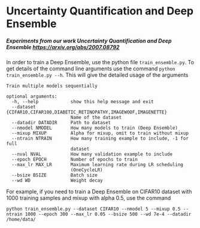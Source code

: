 # Uncertainty Quantification and Deep Ensemble
##### Experiments from our work Uncertainty Quantification and Deep Ensemble https://arxiv.org/abs/2007.08792


In order to train a Deep Ensemble, use the python file `train_ensemble.py`. To get details of the command line arguments use the command `python train_ensemble.py --h`.
This will give the detailed usage of the arguments
```
Train multiple models sequentially

optional arguments:
  -h, --help            show this help message and exit
  --dataset {CIFAR10,CIFAR100,DIABETIC_RETINOPATHY,IMAGEWOOF,IMAGENETTE}
                        Name of the dataset
  --datadir DATADIR     Path to dataset
  --nmodel NMODEL       How many models to train (Deep Ensemble)
  --mixup MIXUP         Alpha for mixup, omit to train without mixup
  --ntrain NTRAIN       How many training example to include, -1 for full
                        dataset
  --nval NVAL           How many validation example to include
  --epoch EPOCH         Number of epochs to train
  --max_lr MAX_LR       Maximum learning rate during LR scheduling
                        (OneCycleLR)
  --bsize BSIZE         Batch size
  --wd WD               Weight decay

```
For example, if you need to train a Deep Ensemble on CIFAR10 dataset with 1000 training samples and mixup with alpha 0.5, use the command
```
python train_ensemble.py --dataset CIFAR10 --nmodel 5 --mixup 0.5 --ntrain 1000 --epoch 300 --max_lr 0.05 --bsize 500 --wd 7e-4 --datadir /home/data/
```
